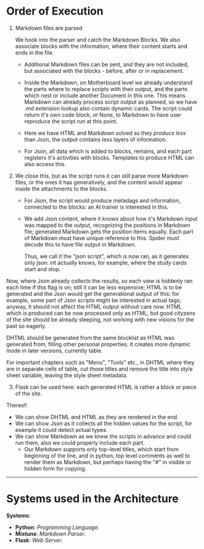 # Order of Execution

1. Markdown files are parsed

   We hook into the parser and catch the Markdown Blocks. We also associate blocks with the information, where their content starts and ends in the file.

   - Additional Markdown files can be sent, and they are not included, but associated with the blocks - before, after or in replacement.

   - Inside the Markdown, on Motherboard level we already understand the parts where to replace scripts with their output, and the parts which nest or include another Document in this one. This means Markdown can already process script output as planned, so we have .md extension lookup also contain dynamic cards. The script could return it's own code block, or None, to Markdown to have user reproduce the script run at this point.

   - Here we have HTML and Markdown solved as they _produce less_ than Json, the output contains less layers of information.
   - For Json, all data which is added to blocks, remains, and each part registers it's activities with blocks. Templates to produce HTML can also access this.

2. We close this, but as the script runs it can still parse more Markdown files, or the ones it has generatively, and the content would appear inside the attachments to the blocks.

   - For Json, the script would produce metadags and information, connected to the blocks: an AI trainer is interested in this.
   - We add Json content, where it knows about how it's Markdown input was mapped to the output, recognizing the positions in Markdown file; generated Markdown gets the position items equally. Each part of Markdown must have unique reference to this. Spider must decode this to have file output in Markdown.

     Thus, we call it the "json script", which is now ran, as it generates only json: int actually knows, for example, where the study cards start and stop.

Now, where Json already collects the results, so each view is hiddenly ran each time if this flag is on; still it can be less expensive; HTML is to be generated and the Json would get the generational output of this: for example, some part of Json scripts might be interested in actual tags; anyway, it should not affect the HTML output without care now. HTML which is produced can be now processed only as HTML, but good cityzens of the site should be already sleeping, not working with new visions for the past so eagerly.

DHTML should be generated from the same blocklist as HTML was generated from, filling other personal properties. It creates more dynamic mode in later versions, currently table.

For important chapters such as "Menu", "Tools" etc., in DHTML where they are in separate cells of table, cut those titles and remove the title into style sheet variable, leaving the style sheet metadata.

3. Flask can be used here: each generated HTML is rather a block or piece of the site.

Thereof:
- We can show DHTML and HTML as they are rendered in the end.
- We can show Json as it collects all the hidden values for the script, for example it could detect actual types.
- We can show Markdown as we knew the scripts in advance and could run them, also we could properly include each part.
  - Our Markdown supports only top-level titles, which start from beginning of the line, and in python, top level comments as well to render them as Markdown, but perhaps having the "#" in visible or hidden form for copying.

----

# Systems used in the Architecture

__Systems__:
- __Python__: _Programming Language_.
- __Mistune__: _Markdown Parser_.
- __Flask__: _Web Server_.
